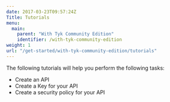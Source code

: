 ```yaml
---
date: 2017-03-23T09:57:24Z
Title: Tutorials
menu:
  main:
    parent: "With Tyk Community Edition"
    identifier: /with-tyk-community-edition
weight: 1
url: "/get-started/with-tyk-community-edition/tutorials"
---
```


The following tutorials will help you perform the following tasks:

* Create an API
* Create a Key for your API
* Create a security policy for your API



